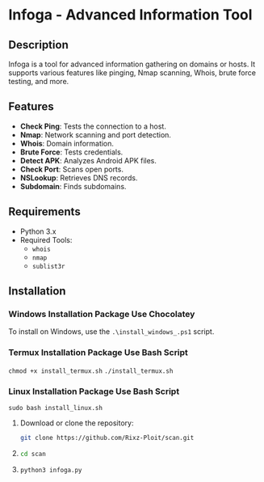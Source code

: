 # Infoga - Advanced Information Tool

## Description
Infoga is a tool for advanced information gathering on domains or hosts. It supports various features like pinging, Nmap scanning, Whois, brute force testing, and more.

## Features
- **Check Ping**: Tests the connection to a host.
- **Nmap**: Network scanning and port detection.
- **Whois**: Domain information.
- **Brute Force**: Tests credentials.
- **Detect APK**: Analyzes Android APK files.
- **Check Port**: Scans open ports.
- **NSLookup**: Retrieves DNS records.
- **Subdomain**: Finds subdomains.

## Requirements
- Python 3.x
- Required Tools:
  - `whois`
  - `nmap`
  - `sublist3r`

## Installation

### Windows Installation Package Use Chocolatey

To install on Windows, use the `.\install_windows_.ps1` script.

### Termux Installation Package Use Bash Script

`chmod +x install_termux.sh`
`./install_termux.sh`

### Linux Installation Package Use Bash Script

`sudo bash install_linux.sh`


1. Download or clone the repository:
   ```bash
   git clone https://github.com/Rixz-Ploit/scan.git

2. ```bash
   cd scan

3. ```bash
   python3 infoga.py
